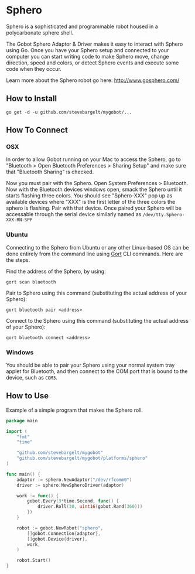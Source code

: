 # Sphero

Sphero is a sophisticated and programmable robot housed in a polycarbonate sphere shell.

The Gobot Sphero Adaptor & Driver makes it easy to interact with Sphero using Go. Once you have your Sphero setup and connected to your computer you can start writing code to make Sphero move, change direction, speed and colors, or detect Sphero events and execute some code when they occur.

Learn more about the Sphero robot go here: http://www.gosphero.com/

## How to Install

```
go get -d -u github.com/stevebargelt/mygobot/...
```

## How To Connect

### OSX

In order to allow Gobot running on your Mac to access the Sphero, go to "Bluetooth > Open Bluetooth Preferences > Sharing Setup" and make sure that "Bluetooth Sharing" is checked.

Now you must pair with the Sphero. Open System Preferences > Bluetooth. Now with the Bluetooth devices windows open, smack the Sphero until it starts flashing three colors. You should see "Sphero-XXX" pop up as available devices where "XXX" is the first letter of the three colors the sphero is flashing. Pair with that device. Once paired your Sphero will be accessable through the serial device similarly named as `/dev/tty.Sphero-XXX-RN-SPP`

### Ubuntu

Connecting to the Sphero from Ubuntu or any other Linux-based OS can be done entirely from the command line using [Gort](http://gort.io/) CLI commands. Here are the steps.

Find the address of the Sphero, by using:

```
gort scan bluetooth
```

Pair to Sphero using this command (substituting the actual address of your Sphero):

```
gort bluetooth pair <address>
```

Connect to the Sphero using this command (substituting the actual address of your Sphero):

```
gort bluetooth connect <address>
```

### Windows

You should be able to pair your Sphero using your normal system tray applet for Bluetooth, and then connect to the COM port that is bound to the device, such as `COM3`.

## How to Use

Example of a simple program that makes the Sphero roll.

```go
package main

import (
	"fmt"
	"time"

	"github.com/stevebargelt/mygobot"
	"github.com/stevebargelt/mygobot/platforms/sphero"
)

func main() {
	adaptor := sphero.NewAdaptor("/dev/rfcomm0")
	driver := sphero.NewSpheroDriver(adaptor)

	work := func() {
		gobot.Every(3*time.Second, func() {
			driver.Roll(30, uint16(gobot.Rand(360)))
		})
	}

	robot := gobot.NewRobot("sphero",
		[]gobot.Connection{adaptor},
		[]gobot.Device{driver},
		work,
	)

	robot.Start()
}
```
